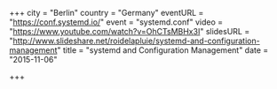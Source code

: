 +++
city = "Berlin"
country = "Germany"
eventURL = "https://conf.systemd.io/"
event = "systemd.conf"
video = "https://www.youtube.com/watch?v=OhCTsMBHx3I"
slidesURL = "http://www.slideshare.net/roidelapluie/systemd-and-configuration-management"
title = "systemd and Configuration Management"
date = "2015-11-06"

+++

